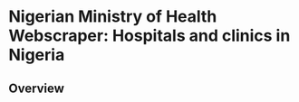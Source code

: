 <h1>
    Nigerian Ministry of Health Webscraper: Hospitals and clinics in Nigeria
<h2>Overview
</h2>
</h1>